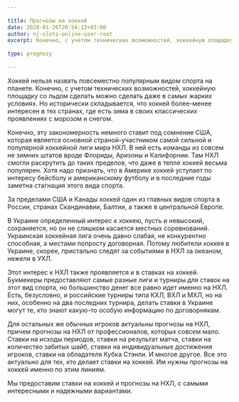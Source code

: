 ```yaml
---
 
title: Прогнозы на хоккей
date: 2020-01-26T20:54:13+03:00
author: nj-slots-online-user-root
excerpt: Конечно, с учетом технических возможностей, хоккейную площадку со льдом сделать можно сделать даже в самых жарких условиях...
 
type: prognozy
 
---
```

Хоккей нельзя назвать повсеместно популярным видом спорта на планете. Конечно, с учетом технических возможностей, хоккейную площадку со льдом сделать можно сделать даже в самых жарких условиях. Но исторически складывается, что хоккей более-менее интересен в тех странах, где есть зима в своих классических проявлениях с морозом и снегом.

Конечно, эту закономерность немного ставит под сомнение США, которая является основной страной-участником самой сильной и популярной хоккейной лиги мира НХЛ. В ней есть команды из совсем не зимних штатов вроде Флориды, Аризоны и Калифорнии. Там НХЛ смогли раскрутить до таких пределов, что даже в тепле хоккей весьма популярен. Хотя надо признать, что в Америке хоккей уступает по интересу бейсболу и американскому футболу и в последние годы заметна стагнация этого вида спорта.

За пределами США и Канады хоккей один из главных видов спорта в России, странах Скандинавии, Балтии, а также в центральной Европе.

В Украине определенный интерес к хоккею, пусть и невысокий, сохраняется, но он не слишком касается местных соревнований. Украинская хоккейная лига очень давно слабая, не конкурентно способная, а местами попросту договорная. Потому любители хоккея в Украине, скорее, пристально следят за событиями в НХЛ за океаном, нежели в УХЛ.

Этот интерес к НХЛ также проявляется и в ставках на хоккей. Букмекеры предоставляют самые разные лиги и турниры для ставок на этот вид спорта, но большинство денег все равно идет именно на НХЛ. Есть, безусловно, и российские турниры типа КХЛ, ВХЛ и МХЛ, но на них, особенно на два последних турнира, делать ставки в Украине могут те, кто знают какую-то особую информацию по договорнякам.

Для остальных же обычных игроков актуальны прогнозы на НХЛ, причем прогнозы на НХЛ от профессионалов, которых совсем мало. Ставки на исходы периодов, ставки на результат матча, ставки на количество забитых шайб, ставки на индивидуальные достижения игроков, ставки на обладателя Кубка Стэнли. И многое другое. Все это актуально для тех, кто делает ставки на хоккей. Им нужны прогнозы на хоккей именно по этим линиям.

Мы предоставим ставки на хоккей и прогнозы на НХЛ, с самыми интересными и надежными вариантами.
